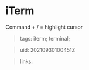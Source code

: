# iTerm

Command + / = highlight cursor

> tags: iterm; terminal;

> uid: 20210930100451Z

> links: 

